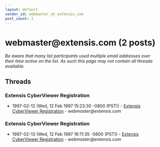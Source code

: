 ```yaml
---
layout: default
sender_id: webmaster_at_extensis_com
post_count: 2
---
```


# webmaster<span>@</span>extensis.com (2 posts)

_Be aware that many list participants used multiple email addresses over their time active on the list. As such this page may not contain all threads available._

## Threads

### Extensis CyberViewer Registration
+ 1997-02-12 (Wed, 12 Feb 1997 15:23:30 -0800 (PST)) - [Extensis CyberViewer Registration](/archive/1997/02/094d05b35398a9f0038339b1db22d2586c27e7a728b272da3e3ba842643a7c39) - _webmaster@extensis.com_

### Extensis CyberViewer Registration
+ 1997-02-13 (Wed, 12 Feb 1997 16:11:35 -0800 (PST)) - [Extensis CyberViewer Registration](/archive/1997/02/50ad8c1550707e3e5ff4eef2d4c9a14384dc51245fde9ae18a9bfcd064147837) - _webmaster@extensis.com_


